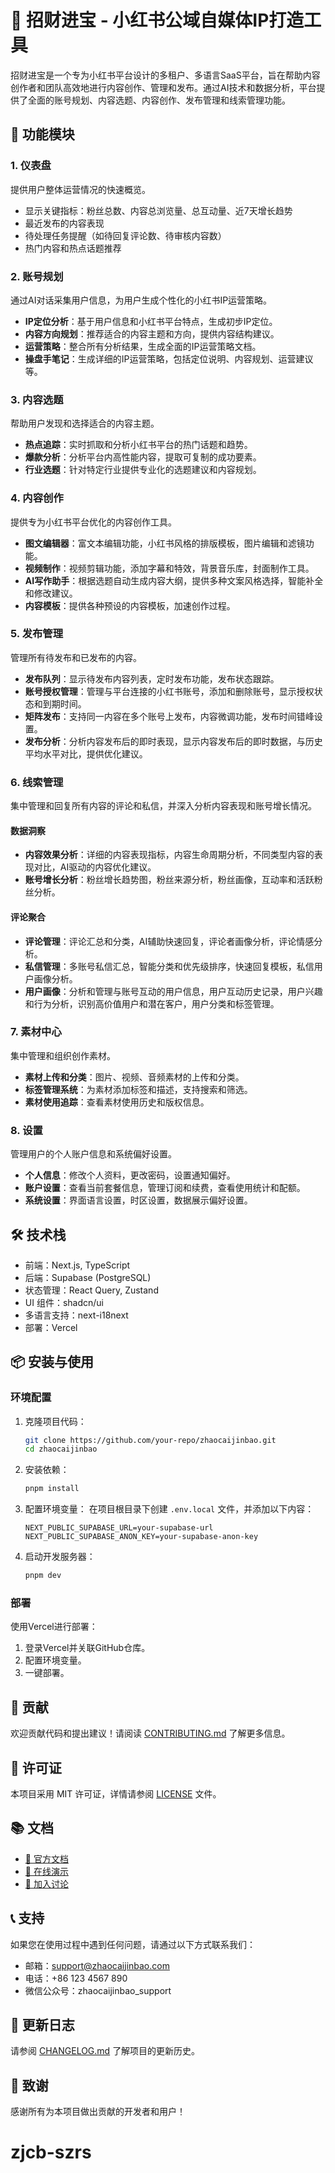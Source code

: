 # 🎉 招财进宝 - 小红书公域自媒体IP打造工具

招财进宝是一个专为小红书平台设计的多租户、多语言SaaS平台，旨在帮助内容创作者和团队高效地进行内容创作、管理和发布。通过AI技术和数据分析，平台提供了全面的账号规划、内容选题、内容创作、发布管理和线索管理功能。

## 🚀 功能模块

### 1. 仪表盘

提供用户整体运营情况的快速概览。

- 显示关键指标：粉丝总数、内容总浏览量、总互动量、近7天增长趋势
- 最近发布的内容表现
- 待处理任务提醒（如待回复评论数、待审核内容数）
- 热门内容和热点话题推荐

### 2. 账号规划

通过AI对话采集用户信息，为用户生成个性化的小红书IP运营策略。

- **IP定位分析**：基于用户信息和小红书平台特点，生成初步IP定位。
- **内容方向规划**：推荐适合的内容主题和方向，提供内容结构建议。
- **运营策略**：整合所有分析结果，生成全面的IP运营策略文档。
- **操盘手笔记**：生成详细的IP运营策略，包括定位说明、内容规划、运营建议等。

### 3. 内容选题

帮助用户发现和选择适合的内容主题。

- **热点追踪**：实时抓取和分析小红书平台的热门话题和趋势。
- **爆款分析**：分析平台内高性能内容，提取可复制的成功要素。
- **行业选题**：针对特定行业提供专业化的选题建议和内容规划。

### 4. 内容创作

提供专为小红书平台优化的内容创作工具。

- **图文编辑器**：富文本编辑功能，小红书风格的排版模板，图片编辑和滤镜功能。
- **视频制作**：视频剪辑功能，添加字幕和特效，背景音乐库，封面制作工具。
- **AI写作助手**：根据选题自动生成内容大纲，提供多种文案风格选择，智能补全和修改建议。
- **内容模板**：提供各种预设的内容模板，加速创作过程。

### 5. 发布管理

管理所有待发布和已发布的内容。

- **发布队列**：显示待发布内容列表，定时发布功能，发布状态跟踪。
- **账号授权管理**：管理与平台连接的小红书账号，添加和删除账号，显示授权状态和到期时间。
- **矩阵发布**：支持同一内容在多个账号上发布，内容微调功能，发布时间错峰设置。
- **发布分析**：分析内容发布后的即时表现，显示内容发布后的即时数据，与历史平均水平对比，提供优化建议。

### 6. 线索管理

集中管理和回复所有内容的评论和私信，并深入分析内容表现和账号增长情况。

#### 数据洞察

- **内容效果分析**：详细的内容表现指标，内容生命周期分析，不同类型内容的表现对比，AI驱动的内容优化建议。
- **账号增长分析**：粉丝增长趋势图，粉丝来源分析，粉丝画像，互动率和活跃粉丝分析。

#### 评论聚合

- **评论管理**：评论汇总和分类，AI辅助快速回复，评论者画像分析，评论情感分析。
- **私信管理**：多账号私信汇总，智能分类和优先级排序，快速回复模板，私信用户画像分析。
- **用户画像**：分析和管理与账号互动的用户信息，用户互动历史记录，用户兴趣和行为分析，识别高价值用户和潜在客户，用户分类和标签管理。

### 7. 素材中心

集中管理和组织创作素材。

- **素材上传和分类**：图片、视频、音频素材的上传和分类。
- **标签管理系统**：为素材添加标签和描述，支持搜索和筛选。
- **素材使用追踪**：查看素材使用历史和版权信息。

### 8. 设置

管理用户的个人账户信息和系统偏好设置。

- **个人信息**：修改个人资料，更改密码，设置通知偏好。
- **账户设置**：查看当前套餐信息，管理订阅和续费，查看使用统计和配额。
- **系统设置**：界面语言设置，时区设置，数据展示偏好设置。

## 🛠️ 技术栈

- 前端：Next.js, TypeScript
- 后端：Supabase (PostgreSQL)
- 状态管理：React Query, Zustand
- UI 组件：shadcn/ui
- 多语言支持：next-i18next
- 部署：Vercel

## 📦 安装与使用

### 环境配置

1. 克隆项目代码：

   ```bash
   git clone https://github.com/your-repo/zhaocaijinbao.git
   cd zhaocaijinbao
   ```

2. 安装依赖：

   ```bash
   pnpm install
   ```

3. 配置环境变量：
   在项目根目录下创建 `.env.local` 文件，并添加以下内容：

   ```env
   NEXT_PUBLIC_SUPABASE_URL=your-supabase-url
   NEXT_PUBLIC_SUPABASE_ANON_KEY=your-supabase-anon-key
   ```

4. 启动开发服务器：

   ```bash
   pnpm dev
   ```

### 部署

使用Vercel进行部署：

1. 登录Vercel并关联GitHub仓库。
2. 配置环境变量。
3. 一键部署。

## 🤝 贡献

欢迎贡献代码和提出建议！请阅读 [CONTRIBUTING.md](./CONTRIBUTING.md) 了解更多信息。

## 📄 许可证

本项目采用 MIT 许可证，详情请参阅 [LICENSE](./LICENSE) 文件。

## 📚 文档

- [📘 官方文档](https://supastarter.dev/docs/nextjs)
- [🚀 在线演示](https://demo.supastarter.dev)
- [💬 加入讨论](https://discord.gg/RUSASaAj4V)

## 📞 支持

如果您在使用过程中遇到任何问题，请通过以下方式联系我们：

- 邮箱：support@zhaocaijinbao.com
- 电话：+86 123 4567 890
- 微信公众号：zhaocaijinbao_support

## 📝 更新日志

请参阅 [CHANGELOG.md](./CHANGELOG.md) 了解项目的更新历史。

## 🌟 致谢

感谢所有为本项目做出贡献的开发者和用户！
# zjcb-szrs
